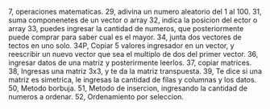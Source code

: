 7, operaciones matematicas.
29, adivina un numero aleatorio del 1 al 100.
31, suma componenetes de un vector o array
32, indica la posicion del ector o array
33, puedes ingresar la cantidad de numeros, que posteriormente puede comprar para saber cual es el mayor.
34, junta dos vectores de tectos en uno solo.
34P, Copiar 5 valores ingresador en un vector, y reescribir un nuevo vector que sea el multiplo de dos del primer vector.
36, ingresar datos de una matriz y posterirmente leerlos.
37, copiar matrices.
38, Ingresas una matriz 3x3, y te da la matriz transpuesta.
39, Te dice si una matriz es simetrica, le ingresas la cantidad de filas y columnas y los datos.
50, Metodo borbuja.
51, Metodo de insercion, ingresando la cantidad de numeros a ordenar.
52, Ordenamiento por seleccion.
